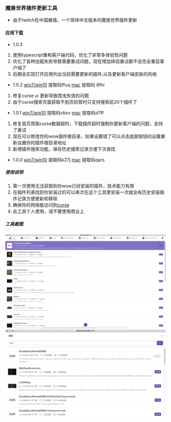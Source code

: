 ### 魔兽世界插件更新工具

- 由于twitch在中国被墙，一个简体中文版本的魔兽世界插件更新

#### 应用下载

* 1.0.3

 1. 使用typescript重构客户端代码，优化了非常多体验性问题
 2. 优化了各种加载失败导致需要重试问题，现在增加体验重试都不会完全重启客户端了
 3. 后期会实现打开应用列出当前需要更新的插件,以及更新客户端皮肤的风格

* 1.0.2 [win7/win10](https://pan.baidu.com/share/init?surl=-853kn4CgSJg1xPSNjD2qA) 提取码ffuq [mac](https://pan.baidu.com/s/1QdQZ_VzPAQA_fH0xlbKv1Q) 提取码 6fhi

 1. 修复curse ui 更新导致爬虫失效的问题
 2. 由于curse搜索页面获取不到页码暂时只支持搜索前20个插件了

* 1.0.1 [win7/win10](https://pan.baidu.com/s/1GkRcJi6Gipj3hAy3m8YICA) 提取码vbxv [mac](https://pan.baidu.com/s/1aEP7zVTw5THZAj0RIRZlUQ) 提取码d7ff

 1. 修复首页爬取curse数据超时，下载插件超时强制你更新客户端的问题，支持了重试
 2. 现在可以修改你的wow插件根目录，如果设置错了可以点击底部按钮的设置重新设置你的插件根目录地址
 3. 新增插件搜索功能，保存历史搜索记录方便下次查找

* 1.0.0 [win7/win10](https://pan.baidu.com/s/1l7Hl6oz6jVd4grA3xsnJHQ) 提取码k27j [mac](https://pan.baidu.com/s/1zEcwqrxXmaveK6tuEd3q_Q) 提取码qars

##### 使用说明

1. 第一次使用无法获取到你wow已经安装的插件，技术能力有限
2. 在插件列表找到你安装过的可以再次在这个工具里安装一次就会有历史安装插件记录方便更新和移除
3. 确保你的网络能访问到[curse](https://www.curseforge.com/wow/addons)
4. 此工具个人使用，请不要使用商业上


##### 工具截图

![](./screenImg/1.png)
![](./screenImg/2.png)
